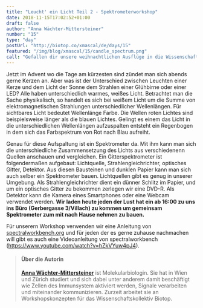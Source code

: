 ```yaml
---
title: "Leucht' ein Licht Teil 2 - Spektrometerworkshop"
date: 2018-11-15T17:02:52+01:00
draft: false
author: "Anna Wächter-Mittersteiner"
number: "15"
type: "day"
postUrl: "http://biotop.co/xmascal/de/days/15"
featured: "/img/blog/xmascal/15/candle_spectrum.png"
call: "Gefallen dir unsere weihnachtlichen Ausflüge in die Wissenschaft? Werde Fördermitglied und unterstütze unsere Aktivitäten! joinus@biotop.co"
---
```

Jetzt im Advent wo die Tage am kürzesten sind zündet man sich abends gerne Kerzen an. Aber was ist der Unterschied zwischen Leuchten einer Kerze und dem Licht der Sonne dem Strahlen einer Glühbirne oder einer LED? Alle haben unterschiedlich warmes, weißes Licht.
Betrachtet man die Sache physikalisch, so handelt es sich bei weißem Licht um die Summe von elektromagnetischen Strahlungen unterschiedlicher Wellenlängen. Für sichtbares Licht bedeutet Wellenlänge Farbe. Die Wellen roten Lichtes sind beispielsweise länger als die blauen Lichtes. Gelingt es einem das Licht in die unterschiedlichen Wellenlängen aufzuspalten entsteht ein Regenbogen in dem sich das Farbspektrum von Rot nach Blau aufreiht.

Genau für diese Aufspaltung ist ein Spektrometer da. Mit ihm kann man sich die unterschiedliche Zusammensetzung des Lichts aus verschiedenenn Quellen anschauen und vergleichen. Ein Gitterspektrometer ist folgendermaßen aufgebaut: Lichtquelle, Strahlengleichrichter, optisches Gitter, Detektor. Aus diesen Bausteinen und dunklen Papier kann man sich auch selber ein Spektrometer bauen. Lichtquellen gibt es genug in unserer Umgebung. Als Strahlengleichrichter dient ein dünner Schlitz im Papier, und um ein optisches Gitter zu bekommen zerlegen wir eine DVD-R. Als Detektor kann die Kamera eines Smartphones oder eine Webcam verwendet werden. **Wir laden heute jeden der Lust hat ein ab 16:00 zu uns ins Büro (Gerbergasse 3/Villach) zu kommen um gemeinsam Spektrometer zum mit nach Hause nehmen zu bauen.**

Für unserern Workshop verwenden wir eine Anleitung von [spectralworkbench.org](http://spectralworkbench.org) und für jeden der es gerne zuhause nachmachen will gibt es auch eine Videoanleitung von spectralworkbench (https://www.youtube.com/watch?v=hZkVYuw4pJ4).

> #### Über die Autorin
> **[Anna Wächter-Mittersteiner](http://biotop.co/en/person/anna-waechter/)** ist Molekularbiologin. Sie hat in Wien und Zürich studiert und sich dabei unter anderem damit beschäftigt wie Zellen des Immunsystem aktiviert werden, Signale verarbeiten und miteinander kommunizieren. Zurzeit arbeitet sie an Workshopskonzepten für das Wissenschaftskollektiv Biotop.
<!--more-->
